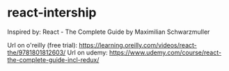 # react-intership

Inspired by: React - The Complete Guide by Maximilian Schwarzmuller

Url on o'reilly (free trial): https://learning.oreilly.com/videos/react-the/9781801812603/
Url on udemy: https://www.udemy.com/course/react-the-complete-guide-incl-redux/